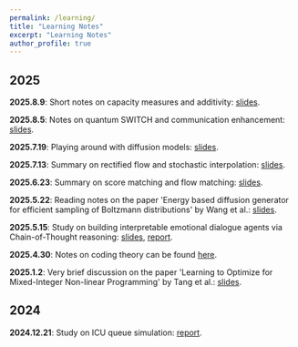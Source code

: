 ```yaml
---
permalink: /learning/
title: "Learning Notes"
excerpt: "Learning Notes"
author_profile: true
---
```


##  2025
 

<!-- 
<p><strong>2025.8.25</strong>: Notes on Hamiltonians, adiabatic algorithm and QAOA: in progress.</p> -->

<p><strong>2025.8.9</strong>: Short notes on capacity measures and additivity: <a href="/notes/Short_notes_on_capacity_measures_and_additivity.pdf">slides</a>.</p>

<p><strong>2025.8.5</strong>: Notes on quantum SWITCH and communication enhancement: <a href="/notes/Quantum_SWITCH_for_Communication_Enhancement.pdf">slides</a>.</p>



<p><strong>2025.7.19</strong>: Playing around with diffusion models: <a href="/notes/fun with diffusion models.pptx">slides</a>.</p>


<p><strong>2025.7.13</strong>: Summary on rectified flow and stochastic interpolation: <a href="/notes/Rectified_flow_stochastic_interpolation.pdf">slides</a>.</p>

<p><strong>2025.6.23</strong>: Summary on score matching and flow matching: <a href="/notes/Score_matching_flow_matching.pdf">slides</a>.</p>

<p><strong>2025.5.22</strong>: Reading notes on the paper 'Energy based diffusion generator for efficient sampling of Boltzmann distributions' by Wang et al.: <a href="/notes/energy_based_diffusion.pdf">slides</a>.</p>


<p><strong>2025.5.15</strong>: Study on building interpretable emotional dialogue agents via Chain-of-Thought reasoning: <a href="/notes/CoT.pptx">slides</a>, <a href="/notes/CoTReport.pdf">report</a>.</p>




<p><strong>2025.4.30</strong>: Notes on coding theory can be found <a href="https://github.com/YaoSiqi2003/Notes-on-coding-theory">here</a>.</p>

<p><strong>2025.1.2</strong>: Very brief discussion on the paper 'Learning to Optimize for Mixed-Integer Non-linear Programming' by Tang et al.: <a href="/notes/MINLP_Presentation.pdf">slides</a>.</p> 



##  2024


<p><strong>2024.12.21</strong>: Study on ICU queue simulation: <a href="/notes/IND174_Final_Report latest.pdf">report</a>.</p> 



 